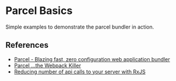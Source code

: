 # Parcel Basics

Simple examples to demonstrate the parcel bundler in action.

## References

- [Parcel - Blazing fast, zero configuration web application bundler](https://parceljs.org/)
- [Parcel ...the Webpack Killer](https://www.youtube.com/watch?v=b-6BeS-22yw)
- [Reducing number of api calls to your server with RxJS](https://medium.com/aviabird/rxjs-reducing-number-of-api-calls-to-your-server-using-debouncetime-d71c209a4613)
